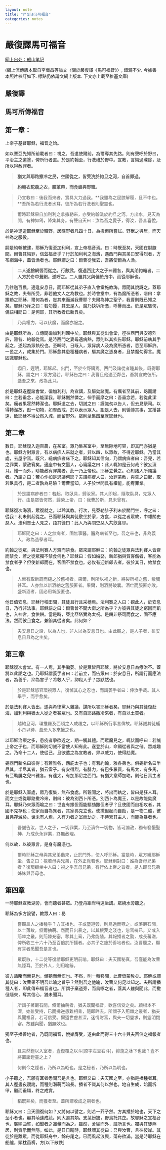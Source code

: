 ```yaml
---
layout: note
title: "严复译马可福音"
categories: notes
---
```


# 嚴復譯馬可福音


[网上出处：船山笔记](http://sfngan.blogspot.com/2010/05/blog-post_25.html)

(網上流傳版本取自李熾昌等論文〈關於嚴復譯《馬可福音》〉, 錯漏不少. 今據善本照片校訂如下. 標點仍依論文網上版本. 下文亦上載至維基文庫)

## 嚴復譯

## 馬可所傳福音

## 第一章：

上帝子基督耶穌，福音之始。

如以賽亞先知所前載者曰：視之，吾遣使爾前，為爾導其先路。則有聲呼於野曰，平治主之道塗，俾所行者直。於是約翰至，行洗禮於野中。宣教，言悔過滌除，及所以得赦罪者。

>**猶太與耶路撒冷之民，空國從之，皆受洗於約旦之河，自首罪過。**

>**約翰衣駝毳之衣，腰革帶，而食蝗與野蜜。**

>乃宣教曰：後我而來者，實具大力過我。**我雖為之屈膝解履，且不中也。**吾所為若行洗者水耳，彼所為若行洗者則聖靈也。

>爾時耶穌果自加利利之拿撒勒來，亦受約翰洗於約旦之河。方出水，見天為開，有神如鴿，降集其身。有聲自天曰：汝為吾之愛子，得汝，吾甚喜悅。

於是神遂遣耶穌至於曠野，居曠野者凡四十日，為撒但所嘗試。野獸之與居，而天神為之服役。

嗣是約翰被逮，耶穌乃復至加利利，宣上帝福音焉。曰：時既至矣，天國在肘腋間。爾曹其悔罪，信茲福音乎？行於加利利之海濱，遇西門與其弟曰安得烈者，方布網海中，蓋皆漁者也。耶穌謂之曰：爾曹從我去，吾將使爾為人漁。

>**二人遂捨網罟而從之。行數武，復遇西比大之子曰雅各，與其弟約翰者。二人方於舟中葺網，遂呼之。二人置其父與傭於舟中，而從耶穌也。**

乃往迦百農，適逢安息日，而耶穌從其弟子直入會堂施教誨。眾聞其說訝之。蓋耶穌之教，夫有所受，非若他文人之為教也。於時會堂中，有為魔所憑者，唶曰：拿撒勒之耶穌，爾何為者，豈其來而滅我曹耶？夫爾為神之聖子，我曹則既已知之矣。耶穌乃斥之曰：若勿擾，其去是人，魔乃抉坼所憑，呼謈而出。於是眾駭愕，偶語相問曰：是何耶，其所教者已新異矣。

>乃具權力，可以伏魔，而魔亦服之。

由是耶穌所為，立傳聞徧加利利國中矣。耶穌與其徒出會堂，徑往西門與安德烈許，雅各、約翰從焉。是時西門之妻母適病熱，眾則以其疾告耶穌。耶穌前執其手起之，遂起為眾執役也。至晡時，日既入，眾舁病人及為魔所憑者，悉至耶穌許。一邑之人，咸集於門。耶穌愈其患種種病者，驅其魔之憑身者，且禁魔勿得言。魔固識耶穌也。

>翊日，遲明，耶穌起。出門，至於空野禱焉。西門及諸從者踵其後。既得耶穌，謂之曰：眾方覓若。耶穌告之曰：我曹且他適至鄰邑，吾將宣教彼所。蓋吾之來，政為此耳。

於是耶穌遂歷諸會堂，徧加利利，為宣講，及驅劾諸魔。有癘者至其前，跽而請曰：主若垂念，必能潔我。耶穌惻然憐之，伸手而摩之曰：吾垂念若，若從此潔矣。癘者果霍然轉潔也。耶穌遣之去，切誡之曰：謹識勿以告人，但去見祭司。以得轉潔故，獻一切物，如摩西戒，於以表示眾人。詎是人去，則徧傳其事，宣播甚遠，致耶穌不得公然入城，而留野外。眾則坌集四至就耶穌也。

## 第二章

數日，耶穌復入迦百農，在某室。眾乃集某室中，至無隙地可容，即其門亦猶是也。耶穌方對眾言，有以病痱人來就之者，舁以四，以眾故，不得近耶穌。乃當其處，去屋宇焉。既穴，縋病痱者床下之。耶穌知其信向，乃謂病痱者曰：吾兒，若之罪業，蒙赦宥矣。適座中有文墨人，心竊議之曰：此人輒如是云何哉？彼妄瀆耳。惟一而外，疇能赦宥罪業者。此一乃上帝也。耶穌立覺之。心知諸人所竊議者。乃謂之曰：若心作如是思議何耶？夫謂病痱人曰，汝罪蒙赦，與告之曰起，取若臥具行，是二者孰為易驗？爾曹當知，人子於世間具有權能，能宥罪業。

>於是謂病痱者曰：若起，取臥具，歸汝家。其人即起，隨取臥具，先眾人行。由是眾皆愕然，歸榮上帝，曰：我曹於斯，見未曾有。

耶穌復次海濱，眾復就之，以聆其教。行次，見亞勒腓子利未於關門坐，呼之曰：從我！利未則起從之。已而耶穌與其徒敷坐於家，方食，以從之者眾故，中雜關吏惡人。法利賽士人見之，語其徒曰：此人乃與關吏惡人共飲食耶。

>耶穌聞之曰：人之無病者，固無事醫。醫為病者至也。吾之來也，非為義人，政為造孽者耳。

約翰之徒眾，與法利賽人方齋而禁食。眾來謂耶穌曰：約翰之徒眾與法利賽人皆齋而禁食，若之徒眾獨不禁食何也？耶穌曰：假如婚娶，新郎猶與賀客偕者，客能為禁食者乎？但使新郎而在，客固不禁食也。必俟有迎新郎去者。彼於其日，始禁食也。

>人無有取新罽而縫之於舊褐者。果爾，則所以補之新，將裂所補之舊，敝彌甚耳。人亦無以新酒納之舊服匿者。果爾，則酒將破囊。酒亡而服匿亦敗。盛新酒者，固必用新服匿也。

他日值安息，耶穌行稻田間，其徒且行且采穗焉。法利賽之人曰：觀此人，於安息日，乃行非法事。耶穌語之曰：爾曹曾不聞大衛之所為乎？方彼與其徒之窮困而飢也，入神宮，食供餅。當是時，亞比亞塔實為太祝。是餅非祭司而食之，固不應法。然而彼且食之，兼餉其從者矣。此何如？

>夫安息日之設，以為人也，非人以為安息日也。由此觀之，是人子者，雖安息日且為之主矣。

## 第三章

耶穌復次會堂。有一人焉，其手徧萎。於是眾皆目耶穌，將於安息日為療治不。蓋將以此詬之也。乃耶穌謂萎手者曰：若前立，而告眾曰：於安息日，所謂行而應法者，為善乎，抑為害乎？將救人乎，抑殺人乎？眾默然也。

>於是耶穌怒容環視眾人，復悼其心之忍也，而謂萎手者曰：伸汝手哉。其人舉手，而手愈矣。

於是法利賽人皆出，遂與希律黨人雜議，謀所以害耶穌者矣。耶穌乃與其徒復赴海，加利利與猶太人從之者甚眾也。又有自耶路撒冷來者，有自以土買者。

>越約旦河，環推羅及西頓之人咸趣之，以耶穌所行事甚偉故。耶穌誡其徒艤小舟以待，蓋恐人多來擁之也。

以耶穌治療之多，患疫者爭欲近之，期一觸其體。而眾魔見之，輒伏而呼曰：若誠上帝之子也，而耶穌則切誡不當使人知有此。遂登於山，命願從者與之偕。眾咸趣之。乃命十二人，使從己。且欲遣之為宣教者，畀以威力，使得劾魔。

錫西門新名曰彼得；有若雅各，西庇太子也；有若約翰，雅各弟也。俱錫新名曰半尼其。半尼其者，猶云雷子。有安得烈，有腓力，有巴多羅買，有馬太，有多馬，有亞勒腓之兒曰雅各。有達太，有加那尼之西門。有猶大意師加略，則他日賣主者也。

於是耶穌入室處，眾乃復集，無布食處。所親聞之，將出而執之，皆曰是狂人耳。而文士或從耶路撒冷來，則曰：彼為別西卜所憑。別西卜為魔王，以是故能劾魔耳。耶穌乃來眾而喻之曰：世豈有撒但而能驅劾撒但者乎？且使國而自相攻者，其國不克存也；使家而自為異者，其家弗克立也。使撒但起而自劾，是一物二體，彼且弗存滅矣。世未有人焉，入有力者之室而劫之，不待縶其主人，而能為暴者也。

>吾誠告汝，世人之子，一切罪業，乃至瀆忤一切物，皆可蠲赦，獨有褻慢聖神，乃成永永罪業，終無赦理。

何以故，以彼眾言，是身有魔憑也。

>爾時耶穌之母與其兄弟偕來，止於門外，使人呼耶穌。當是時，眾方繞耶穌坐，告之曰：視若母與兄弟，在外正覓若也。耶穌則對曰：誰為吾母兄弟者？復環顧坐中人曰：視之乎吾母兄弟，有行依上帝之旨者，是人即吾兄弟姊妹與吾母也。

## 第四章

一時耶穌宣教湖旁，會而聽者甚眾。乃登舟距岸稍遠坐講。眾繞水旁聽之。

耶穌為多方設譬，教眾人曰：曷

>嘗觀農人之播種乎？方其播也，子或墮道旁，則鳥過而啄之。或落巖石間，以土薄故，倏爾抽萌。然而日出暴之，以其根荄之淺也，忽焉槁已。又或入荊棘之叢。則荊棘充塞，奪其土膏，乃弗能殖。其報播者之勤，成長蕃滋，俾所收三十六十乃至百倍於所播者。必其子之施於善地者也。汝曹聽之，願有耳者悉聞吾是言也。

>眾既散，十二徒等復請耶穌更明前喻。耶穌曰：夫天國秘真，吾僅能為汝曹無隱耳。至於外人，則用喻辭。

彼方熟睹而無見也，傾聽而無悟也。不然，則一轉移間，此曹皆蒙赦矣。耶穌或謂其徒曰：汝曹果不明吾此喻之旨乎？然則吾之他喻，汝曹又何足以知之。夫所謂播種人者，即此傳布福音者也。所謂子棄道旁，而鳥啄之者，蓋其人雖與聞此，而撒但隨來，奪其信心，猶未聞耳。

>所謂子著巖石間，倏爾抽萌者，猶夫既聞福音，歡喜信受之矣。顧根本不深，始雖受持，已而拂逆患難相乘，隨即畔去。所謂子入荊棘之叢者，猶夫與聞福音，若可信受。爾迺世慮甚深，迷情財富，與夫一切營求，則靈明閉塞。故雖與聞，猶無效也。

獨至子播善地者，乃既聞福音，悅樂膺受，遂由此而得三十六十與夫百倍之福報者也。

>且夫然鐙以入室者，豈復覆之以斗[原字左豆右斗]，抑施之牀下也哉？豈不將置諸鐙臺之上？
>
>何則今之隱者，乃所以為昭也。是之秘者，乃所以為明也。

小子聽之，吾願有耳者悉聞吾是言也。耶穌又曰：夫天國之至，亦猶是播種者耳。其人歷晝夜寢訛，而種則潛萌而暗長。播者不識其何以然也。地自生成，始而坼甲，繼而垂穎，終之成實。

>稻既熟矣，而獲者至。蓋所謂收成之期者也。

耶穌又曰：且天國復何如？又將何以譬之，則若一芥子然。方其播於地也，天下之至小者也。顧其萌達成蔬，則大逾其類。支葉紛披，野鳥托其芘。故耶穌之宣福音也，廣喻曲譬，如聞者之識量而為之。雖然，舍喻而外，靡所言也。獨與其徒燕居，則質示而無隱。如此，是日日晡時，耶穌謂其徒曰：吾與汝曹，且往彼岸。其徒於是離眾，而從耶穌舟中，餘舟尾之。已而風起浪興，蕩舟欲滿。當是時耶穌在船艫，頭枕茵褥，方[以下散佚]